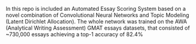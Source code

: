 In this repo is included an Automated Essay Scoring System based on a novel combination of Convolutional Neural Networks and Topic Modeling (Latent Dirichlet Allocation). The whole network was trained on the AWA (Analytical Writing Assessment) GMAT essays datasets, that consisted of ~730,000 essays achieving a top-1 accuracy of 82.4%
